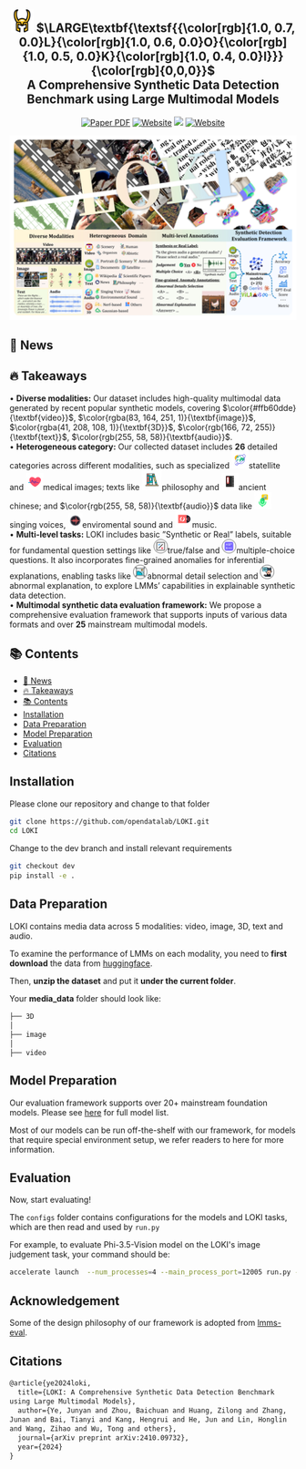 <div align="center">
<h2 align="center"><img style="height: 40px;" src="https://github.com/opendatalab/LOKI/blob/27f9fa838ee344798e210ee00fa70ab1b32ef6ae/static/img/icons/loki.png"> $\LARGE\textbf{\textsf{{\color[rgb]{1.0, 0.7, 0.0}L}{\color[rgb]{1.0, 0.6, 0.0}O}{\color[rgb]{1.0, 0.5, 0.0}K}{\color[rgb]{1.0, 0.4, 0.0}I}}}{\color[rgb]{0,0,0}}$ 
 <br>A Comprehensive Synthetic Data Detection Benchmark using Large Multimodal Models</h2>

<a href="https://arxiv.org/abs/2410.09732" target="_blank"><img src="https://img.shields.io/badge/arXiv-LOKI-red?style=badge&logo=arXiv" alt="Paper PDF" height="25"></a>
<a href="https://opendatalab.github.io/LOKI/" target="_blank"><img alt="Website" src="https://img.shields.io/badge/🌎_Project Page-LOKI-blue.svg" height="25" /></a>
<a href='https://huggingface.co/papers/2410.09732'><img src='https://img.shields.io/badge/%F0%9F%A4%97%20Hugging%20Face-Paper-yellow' height="25"></a>
<a href="https://label.lvuslf.top/Login" target="_blank"><img alt="Website" src="https://img.shields.io/badge/💬_Quiz-LOKI-green.svg" height="25" /></a>
<p>
    <img src="https://github.com/opendatalab/LOKI/blob/27f9fa838ee344798e210ee00fa70ab1b32ef6ae/static/img/main-image.jpg" alt="LOKI" width="700" height="auto">
</p>
</div>

## &#x1F389; News


## &#x1F525; Takeaways
<p class="text">
            • <strong>Diverse modalities:</strong> Our dataset includes high-quality multimodal data generated by recent popular synthetic models, covering 
            $\color{#ffb60dde}{\textbf{video}}$,
            $\color{rgba(83, 164, 251, 1)}{\textbf{image}}$,
            $\color{rgba(41, 208, 108, 1)}{\textbf{3D}}$,
            $\color{rgb(166, 72, 255)}{\textbf{text}}$,
            $\color{rgb(255, 58, 58)}{\textbf{audio}}$. <br>
            • <strong>Heterogeneous category:</strong> Our collected dataset includes <strong>26</strong> detailed categories across different modalities, such as specialized <img style="height: 30px;" src="https://github.com/opendatalab/LOKI/blob/27f9fa838ee344798e210ee00fa70ab1b32ef6ae/static/img/icons/satellite.png">statellite and 
            <img style="height: 30px;" src="https://github.com/opendatalab/LOKI/blob/27f9fa838ee344798e210ee00fa70ab1b32ef6ae/static/img/icons/medical.png">medical images;  texts like <img style="height: 35px;" src="https://github.com/opendatalab/LOKI/blob/27f9fa838ee344798e210ee00fa70ab1b32ef6ae/static/img/icons/philosophy.png">philosophy and
            <img style="height: 30px;" src="https://github.com/opendatalab/LOKI/blob/27f9fa838ee344798e210ee00fa70ab1b32ef6ae/static/img/icons/ancient-literature.png">ancient chinese; and $\color{rgb(255, 58, 58)}{\textbf{audio}}$ data like 
            <img style="height: 30px;" src="https://github.com/opendatalab/LOKI/blob/27f9fa838ee344798e210ee00fa70ab1b32ef6ae/static/img/icons/singing.png">singing voices, <img style="height: 25px;" src="https://github.com/opendatalab/LOKI/blob/27f9fa838ee344798e210ee00fa70ab1b32ef6ae/static/img/icons/audio2.png">enviromental sound and <img style="height: 30px;" src="https://github.com/opendatalab/LOKI/blob/27f9fa838ee344798e210ee00fa70ab1b32ef6ae/static/img/icons/music.png">music. <br>
            • <strong>Multi-level tasks:</strong> LOKI includes basic ”Synthetic or Real” labels, suitable for fundamental question settings like <img style="height: 25px;" src="https://github.com/opendatalab/LOKI/blob/27f9fa838ee344798e210ee00fa70ab1b32ef6ae/static/img/icons/judgement.png">true/false and <img style="height: 25px;" src="https://github.com/opendatalab/LOKI/blob/27f9fa838ee344798e210ee00fa70ab1b32ef6ae/static/img/icons/selection.png">multiple-choice questions. It also incorporates fine-grained
anomalies for inferential explanations, enabling tasks like <img style="height: 25px;" src="https://github.com/opendatalab/LOKI/blob/27f9fa838ee344798e210ee00fa70ab1b32ef6ae/static/img/icons/details-selection.png">abnormal detail selection and <img style="height: 25px;" src="https://github.com/opendatalab/LOKI/blob/27f9fa838ee344798e210ee00fa70ab1b32ef6ae/static/img/icons/explanation.png">abnormal
explanation, to explore LMMs’ capabilities in explainable synthetic data detection. <br>
            • <strong>Multimodal synthetic data evaluation framework:</strong> We propose a comprehensive evaluation framework
that supports inputs of various data formats and over <strong>25</strong> mainstream multimodal models.
</p>

## 📚 Contents

- [🎉 News](#-news)
- [🔥 Takeaways](#-takeaways)
- [📚 Contents](#-contents)
- [Installation](#installation)
- [Data Preparation](#data-preparation)
- [Model Preparation](#model-preparation)
- [Evaluation](#evaluation)
- [Citations](#citations)

## Installation
Please clone our repository and change to that folder
```bash
git clone https://github.com/opendatalab/LOKI.git
cd LOKI
```

Change to the dev branch and install relevant requirements
```bash
git checkout dev
pip install -e .
```

## Data Preparation
LOKI contains media data across 5 modalities: video, image, 3D, text and audio. 

To examine the performance of LMMs on each modality, you need to **first download** the data from [huggingface](https://huggingface.co/datasets/bczhou/LOKI).

Then, **unzip the dataset** and put it **under the current folder**.

Your **media_data** folder should look like:
```
├── 3D
│   
├── image
│   
├── video
```


## Model Preparation

Our evaluation framework supports over 20+ mainstream foundation models. Please see [here](https://github.com/opendatalab/LOKI/tree/dev/lm_evaluate/models) for full model list.

Most of our models can be run off-the-shelf with our framework, for models that require special environment setup, we refer readers to here for more information.


## Evaluation

Now, start evaluating!

The `configs` folder contains configurations for the models and LOKI tasks, which are then read and used by `run.py`

For example, to evaluate Phi-3.5-Vision model on the LOKI's image judgement task, your command should be:

```bash
accelerate launch  --num_processes=4 --main_process_port=12005 run.py --model_config_path configs/models/phi_3.5_vision_config.yaml --task_config_path configs/tasks/image/image_tf_loki.yaml --batch_size 1 
```

## Acknowledgement

Some of the design philosophy of our framework is adopted from  [lmms-eval](https://github.com/EvolvingLMMs-Lab/lmms-eval).


## Citations
```shell
@article{ye2024loki,
  title={LOKI: A Comprehensive Synthetic Data Detection Benchmark using Large Multimodal Models},
  author={Ye, Junyan and Zhou, Baichuan and Huang, Zilong and Zhang, Junan and Bai, Tianyi and Kang, Hengrui and He, Jun and Lin, Honglin and Wang, Zihao and Wu, Tong and others},
  journal={arXiv preprint arXiv:2410.09732},
  year={2024}
}
```



